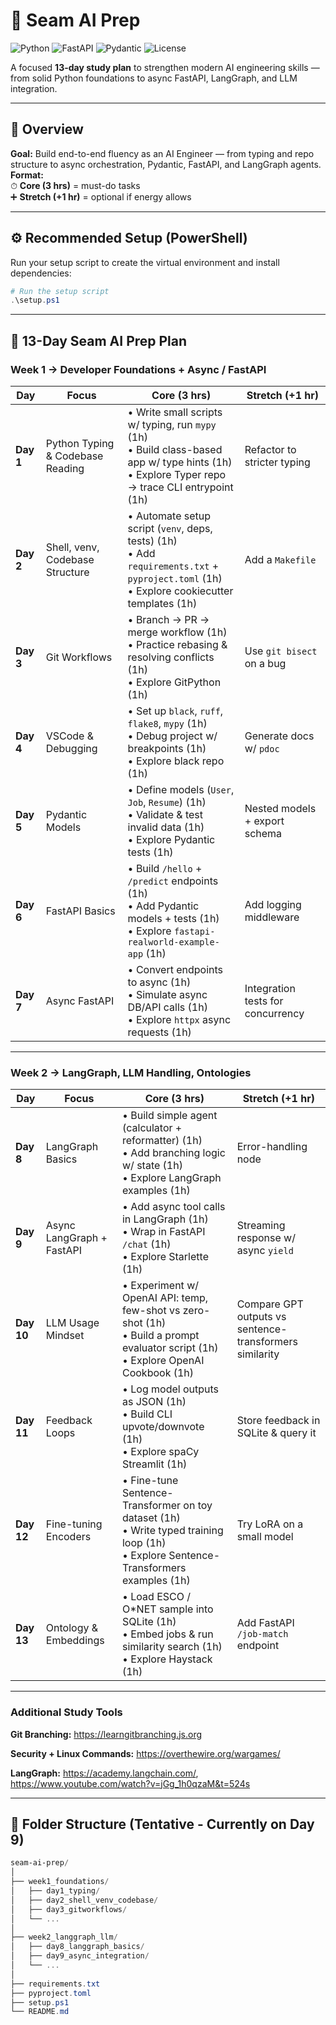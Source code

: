 # 📘 Seam AI Prep

![Python](https://img.shields.io/badge/python-3.11-blue?logo=python)
![FastAPI](https://img.shields.io/badge/FastAPI-0.100.0-lightgrey?logo=fastapi)
![Pydantic](https://img.shields.io/badge/Pydantic-2.3-blue?logo=pydantic)
![License](https://img.shields.io/badge/license-MIT-green)

A focused **13-day study plan** to strengthen modern AI engineering skills — from solid Python foundations to async FastAPI, LangGraph, and LLM integration.

---

## 🧭 Overview

**Goal:** Build end-to-end fluency as an AI Engineer — from typing and repo structure to async orchestration, Pydantic, FastAPI, and LangGraph agents.  
**Format:**  
⏱ **Core (3 hrs)** = must-do tasks  
➕ **Stretch (+1 hr)** = optional if energy allows  

---

## ⚙️ Recommended Setup (PowerShell)

Run your setup script to create the virtual environment and install dependencies:

```powershell
# Run the setup script
.\setup.ps1
```

---

## 📅 13-Day Seam AI Prep Plan

### **Week 1 → Developer Foundations + Async / FastAPI**

| **Day** | **Focus** | **Core (3 hrs)** | **Stretch (+1 hr)** |
|----------|------------|------------------|---------------------|
| **Day 1** | Python Typing & Codebase Reading | • Write small scripts w/ typing, run `mypy` (1h)<br>• Build class-based app w/ type hints (1h)<br>• Explore Typer repo → trace CLI entrypoint (1h) | Refactor to stricter typing |
| **Day 2** | Shell, venv, Codebase Structure | • Automate setup script (`venv`, deps, tests) (1h)<br>• Add `requirements.txt` + `pyproject.toml` (1h)<br>• Explore cookiecutter templates (1h) | Add a `Makefile` |
| **Day 3** | Git Workflows | • Branch → PR → merge workflow (1h)<br>• Practice rebasing & resolving conflicts (1h)<br>• Explore GitPython (1h) | Use `git bisect` on a bug |
| **Day 4** | VSCode & Debugging | • Set up `black`, `ruff`, `flake8`, `mypy` (1h)<br>• Debug project w/ breakpoints (1h)<br>• Explore black repo (1h) | Generate docs w/ `pdoc` |
| **Day 5** | Pydantic Models | • Define models (`User`, `Job`, `Resume`) (1h)<br>• Validate & test invalid data (1h)<br>• Explore Pydantic tests (1h) | Nested models + export schema |
| **Day 6** | FastAPI Basics | • Build `/hello` + `/predict` endpoints (1h)<br>• Add Pydantic models + tests (1h)<br>• Explore `fastapi-realworld-example-app` (1h) | Add logging middleware |
| **Day 7** | Async FastAPI | • Convert endpoints to async (1h)<br>• Simulate async DB/API calls (1h)<br>• Explore `httpx` async requests (1h) | Integration tests for concurrency |

---

### **Week 2 → LangGraph, LLM Handling, Ontologies**

| **Day** | **Focus** | **Core (3 hrs)** | **Stretch (+1 hr)** |
|----------|------------|------------------|---------------------|
| **Day 8** | LangGraph Basics | • Build simple agent (calculator + reformatter) (1h)<br>• Add branching logic w/ state (1h)<br>• Explore LangGraph examples (1h) | Error-handling node |
| **Day 9** | Async LangGraph + FastAPI | • Add async tool calls in LangGraph (1h)<br>• Wrap in FastAPI `/chat` (1h)<br>• Explore Starlette (1h) | Streaming response w/ async `yield` |
| **Day 10** | LLM Usage Mindset | • Experiment w/ OpenAI API: temp, few-shot vs zero-shot (1h)<br>• Build a prompt evaluator script (1h)<br>• Explore OpenAI Cookbook (1h) | Compare GPT outputs vs sentence-transformers similarity |
| **Day 11** | Feedback Loops | • Log model outputs as JSON (1h)<br>• Build CLI upvote/downvote (1h)<br>• Explore spaCy Streamlit (1h) | Store feedback in SQLite & query it |
| **Day 12** | Fine-tuning Encoders | • Fine-tune Sentence-Transformer on toy dataset (1h)<br>• Write typed training loop (1h)<br>• Explore Sentence-Transformers examples (1h) | Try LoRA on a small model |
| **Day 13** | Ontology & Embeddings | • Load ESCO / O*NET sample into SQLite (1h)<br>• Embed jobs & run similarity search (1h)<br>• Explore Haystack (1h) | Add FastAPI `/job-match` endpoint |

---

### Additional Study Tools

**Git Branching:** https://learngitbranching.js.org

**Security + Linux Commands:** https://overthewire.org/wargames/

**LangGraph:** https://academy.langchain.com/, https://www.youtube.com/watch?v=jGg_1h0qzaM&t=524s

---

## 🧩 Folder Structure (Tentative - Currently on Day 9)

```powershell
seam-ai-prep/
│
├── week1_foundations/
│   ├── day1_typing/
│   ├── day2_shell_venv_codebase/
│   ├── day3_gitworkflows/
│   └── ...
│
├── week2_langgraph_llm/
│   ├── day8_langgraph_basics/
│   ├── day9_async_integration/
│   └── ...
│
├── requirements.txt
├── pyproject.toml
├── setup.ps1
└── README.md

